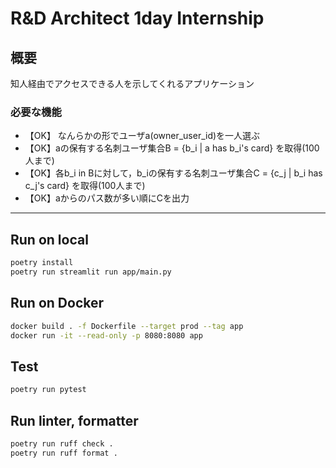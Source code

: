 # R&D Architect 1day Internship

## 概要
知人経由でアクセスできる人を示してくれるアプリケーション

### 必要な機能
- 【OK】 なんらかの形でユーザa(owner_user_id)を一人選ぶ
- 【OK】aの保有する名刺ユーザ集合B = {b_i | a has b_i's card} を取得(100人まで)
- 【OK】各b_i in Bに対して，b_iの保有する名刺ユーザ集合C = {c_j | b_i has c_j's card} を取得(100人まで)
- 【OK】aからのパス数が多い順にCを出力

---

## Run on local

```bash
poetry install
poetry run streamlit run app/main.py
```

## Run on Docker

```bash
docker build . -f Dockerfile --target prod --tag app
docker run -it --read-only -p 8080:8080 app
```

## Test

```bash
poetry run pytest
```

## Run linter, formatter

```bash
poetry run ruff check .
poetry run ruff format .
```
